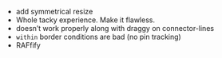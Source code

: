 * add symmetrical resize
* Whole tacky experience. Make it flawless.
* doesn’t work properly along with draggy on connector-lines
* `within` border conditions are bad (no pin tracking)
* RAFfify